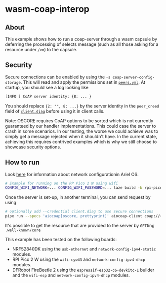 # wasm-coap-interop

## About

This example shows how to run a coap-server through a wasm capsule by deferring the processing of selects message (such as all those asking for a resource under `/vm`) to the capsule.

## Security

Secure connections can be enabled by using the `-s coap-server-config-storage`. This will read and apply the permissions set in [`peers.yml`](./peers.yml). At startup, you should see a log looking like
```sh
[INFO ] CoAP server identity: {8: ... }
```
You should replace `{2: "", 8: ...}` by the server identity in the `peer_creed` field of [`client.diag`](./client.diag) before using it in client calls.

Note: OSCORE requires CoAP options to be sorted which is not currently guaranteed by our handler implementations. This could case the server to crash in some scenarios. In our testing, the worse we could achieve was to simply get a message rejected when it shouldn't have. In the current state, achieving this requires contrived examples which is why we still choose to showcase security options.

## How to run

Look [here](../README.md#networking) for information about network configurationin Ariel OS.

```sh
# Example for running on the RP Pico 2 W using wifi
CONFIG_WIFI_NETWORK=... CONFIG_WIFI_PASSWORD=... laze build -b rpi-pico-2-w -s wifi-cyw43 -s coap-server-config-unprotected run
```

Once the server is set-up, in another terminal, you can send request by using
```sh
# optionally add --credential client.diag to use secure connections
pipx run --specs 'aiocoap[oscore, prettyprint]' aiocoap-client coap://<Address of the server>/vm/example
```

It's possible to get the resource that are provided to the server by `GET`ting `.well-known/core`

This example has been tested on the following boards:
- NRF52840DK using the `usb-ethernet` and `network-config-ipv4-static` modules.
- RPI Pico 2 W using the `wifi-cyw43` and `network-config-ipv4-dhcp` modules.
- DFRobot FireBeetle 2 using the `espressif-esp32-c6-devkitc-1` builder and the `wifi-esp` and `network-config-ipv4-dhcp` modules.
